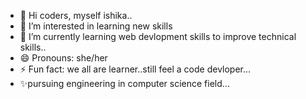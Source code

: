 - 👋 Hi coders, myself  ishika..
- 👀 I’m interested in learning new skills
- 🌱 I’m currently learning web devlopment skills to improve technical skills..
- 😄 Pronouns: she/her
- ⚡ Fun fact: we all are learner..still feel a code devloper...
- ✨pursuing engineering in computer science field...

<!---
Ishika-codeit/Ishika-codeit is a ✨ special ✨ repository because its `README.md` (this file) appears on your GitHub profile.
You can click the Preview link to take a look at your changes.
--->
